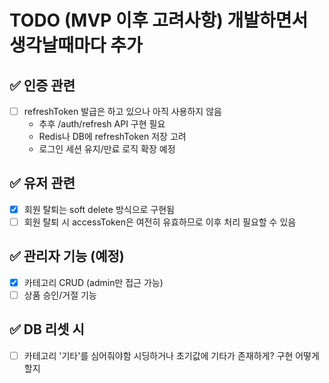 # TODO (MVP 이후 고려사항) 개발하면서 생각날때마다 추가

## ✅ 인증 관련

-   [ ] refreshToken 발급은 하고 있으나 아직 사용하지 않음
    -   추후 /auth/refresh API 구현 필요
    -   Redis나 DB에 refreshToken 저장 고려
    -   로그인 세션 유지/만료 로직 확장 예정

## ✅ 유저 관련

-   [x] 회원 탈퇴는 soft delete 방식으로 구현됨
-   [ ] 회원 탈퇴 시 accessToken은 여전히 유효하므로 이후 처리 필요할 수 있음

## ✅ 관리자 기능 (예정)

-   [x] 카테고리 CRUD (admin만 접근 가능)
-   [ ] 상품 승인/거절 기능

## ✅ DB 리셋 시

-   [ ] 카테고리 '기타'를 심어줘야함 시딩하거나 초기값에 기타가 존재하게? 구현 어떻게 할지

